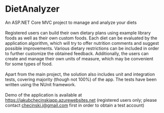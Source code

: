 # DietAnalyzer
An ASP.NET Core MVC project to manage and analyze your diets</br>
</br>
Registered users can build their own dietary plans using example library foods as well as their own custom foods. Each diet can be evaluated by the application algorithm, which will try to offer nutrition comments and suggest possible improvements. Various dietary restrictions can be included in order to further customize the obtained feedback. Additionally, the users can create and manage their own units of measure, which may be convenient for some types of food. </br>
</br>
Apart from the main project, the solution also includes unit and integration tests, covering majority (though not 100%) of the app. The tests have been written using the NUnit framework.</br>
</br>
Demo of the application is available at https://jakubchecinskiapp.azurewebsites.net (registered users only; please contact checinski.j@gmail.com first in order to obtain a test account)
